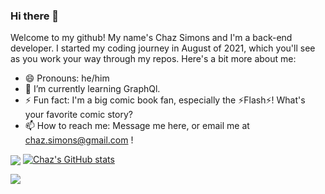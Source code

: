 ### Hi there 👋

<!--
**chazsimons/chazsimons** is a ✨ _special_ ✨ repository because its `README.md` (this file) appears on your GitHub profile.

Here are some ideas to get you started:

- 🔭 I’m currently working on ...

- 👯 I’m looking to collaborate on ...
- 🤔 I’m looking for help with ...
- 💬 Ask me about ...

-->

Welcome to my github! My name's Chaz Simons and I'm a back-end developer. I started my coding journey in August of 2021, which you'll see as you work your way through my repos. Here's a bit more about me:

- 😄 Pronouns: he/him
- 🌱 I’m currently learning GraphQl.
- ⚡ Fun fact: I'm a big comic book fan, especially the :zap:Flash:zap:! What's your favorite comic story?
- 📫 How to reach me: Message me here, or email me at chaz.simons@gmail.com !

<img align="center" src="https://github-readme-stats.vercel.app/api/top-langs/?username=chazsimons&theme=dark"/> [![Chaz's GitHub stats](https://github-readme-stats.vercel.app/api?username=chazsimons&theme=dark)](https://github.com/anuraghazra/github-readme-stats)

![](https://img.shields.io/badge/Code-Ruby-informational?style=flat&logo=<http://www.w3.org/2000/svg/></svg>&logoColor=white&color=#CC342D)


